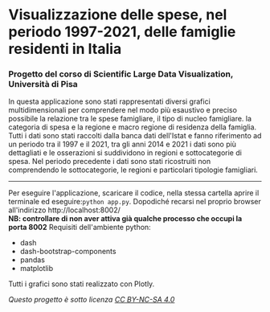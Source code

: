 # Visualizzazione delle spese, nel periodo 1997-2021, delle famiglie residenti in Italia
### Progetto del corso di Scientific Large Data Visualization, Università di Pisa
In questa applicazione sono stati rappresentati diversi grafici multidimensionali per comprendere nel modo più esaustivo e preciso possibile la relazione tra le spese famigliare, il tipo di nucleo famigliare. la categoria di spesa e la regione e macro regione di residenza della famiglia.
Tutti i dati sono stati raccolti dalla banca dati dell'Istat e fanno riferimento ad un periodo tra il 1997 e il 2021, tra gli anni 2014 e 2021 i dati sono più dettagliati e le osserazioni si suddividono in regioni e sottocategorie di spesa.
Nel periodo precedente i dati sono stati ricostruiti non comprendendo le sottocategorie, le regioni e particolari tipologie famigliari.

---

Per eseguire l'applicazione, scaricare il codice, nella stessa cartella aprire il terminale ed eseguire:```python app.py```. Dopodiché recarsi nel proprio browser all'indirizzo http://localhost:8002/\
**NB: controllare di non aver attiva già qualche processo che occupi la porta 8002**
Requisiti dell'ambiente python:
- dash
- dash-bootstrap-components
- pandas
- matplotlib

Tutti i grafici sono stati realizzato con Plotly.

*Questo progetto è sotto licenza [CC BY-NC-SA 4.0](https://creativecommons.org/licenses/by-nc-sa/4.0)*
